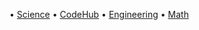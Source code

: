 • [Science](https://abiramisbn.github.io/Science/) 
• [CodeHub](https://abiramisbn.github.io/CodeHub/)
• [Engineering](https://abiramisbn.github.io/Enginnering/)
• [Math](https://abiramisbn.github.io/Math/)
